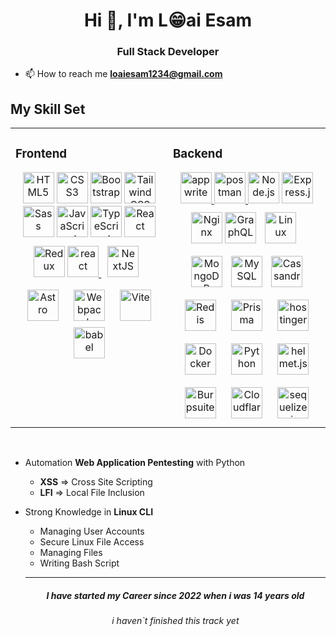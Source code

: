 <h1 align="center">Hi 👋, I'm L😁ai Esam</h1>
<h3 align="center">Full Stack Developer</h3>

-   📫 How to reach me **loaiesam1234@gmail.com**

## My Skill Set

<table><tr><td valign="top" width="50%">

### Frontend

<div align="center">  
<a href="https://en.wikipedia.org/wiki/HTML5" target="_blank"><img  src="https://profilinator.rishav.dev/skills-assets/html5-original-wordmark.svg" alt="HTML5" height="50" /></a>  
<a href="https://www.w3schools.com/css/" target="_blank"><img  src="https://profilinator.rishav.dev/skills-assets/css3-original-wordmark.svg" alt="CSS3" height="50" /></a>   
<a href="https://getbootstrap.com/docs/3.4/javascript/" target="_blank"><img  src="https://profilinator.rishav.dev/skills-assets/bootstrap-plain.svg" alt="Bootstrap" height="50" /></a>  
<a href="https://www.tailwindcss.com/" target="_blank"><img  src="https://profilinator.rishav.dev/skills-assets/tailwindcss.svg" alt="Tailwind CSS" height="50" /></a>  
<a href="https://sass-lang.com/" target="_blank"><img  src="https://profilinator.rishav.dev/skills-assets/sass-original.svg" alt="Sass" height="50" /></a>  
<a href="https://www.javascript.com/" target="_blank"><img  src="https://profilinator.rishav.dev/skills-assets/javascript-original.svg" alt="JavaScript" height="50" /></a>  
<a href="https://www.typescriptlang.org/" target="_blank"><img  src="https://profilinator.rishav.dev/skills-assets/typescript-original.svg" alt="TypeScript" height="50" /></a>  
<a href="https://reactjs.org/" target="_blank"><img  src="https://profilinator.rishav.dev/skills-assets/react-original-wordmark.svg" alt="React" height="50" /></a>  
<a href="https://redux.js.org/" target="_blank"><img  src="https://profilinator.rishav.dev/skills-assets/redux-original.svg" alt="Redux" height="50" /></a>   
<a href="https://react-query-v3.tanstack.com/" target="_blank" rel="noreferrer"> <img src="https://react-query-v3.tanstack.com/_next/static/images/emblem-light-628080660fddb35787ff6c77e97ca43e.svg" alt="react query"height="50"/> </a>
<a href="https://nextjs.org/" target="_blank"><img style="margin: 10px" src="https://profilinator.rishav.dev/skills-assets/nextjs.png" alt="NextJS" height="50" /></a>  
<a href="https://www.astro.build/" target="_blank"><img style="margin: 10px" src="https://profilinator.rishav.dev/skills-assets/astro.svg" alt="Astro" height="50" /></a>  
<a href="https://webpack.js.org/" target="_blank"><img style="margin: 10px" src="https://profilinator.rishav.dev/skills-assets/webpack-original.svg" alt="Webpack" height="50" /></a>  
<a href="https://vitejs.dev/" target="_blank"><img style="margin: 10px" src="https://seeklogo.com/images/V/vite-logo-BFD4283991-seeklogo.com.png" alt="Vite" height="50" /></a> 
<a href="https://babeljs.io/" target="_blank" rel="noreferrer"> <img src="https://www.vectorlogo.zone/logos/babeljs/babeljs-icon.svg" alt="babel"height="50"/> </a>  
</div>
</td><td valign="top" width="50%">

### Backend

<div align="center">  
<a href="https://appwrite.io" target="_blank" rel="noreferrer"> <img src="https://www.vectorlogo.zone/logos/appwriteio/appwriteio-icon.svg" alt="appwrite" height="50"/> </a>  
<a href="https://postman.com" target="_blank" rel="noreferrer"> <img src="https://www.vectorlogo.zone/logos/getpostman/getpostman-icon.svg" alt="postman"  height="50"/> </a>
<a href="https://nodejs.org/" target="_blank"><img  src="https://profilinator.rishav.dev/skills-assets/nodejs-original-wordmark.svg" alt="Node.js" height="50" /></a>  
<a href="https://expressjs.com/" target="_blank"><img  src="https://profilinator.rishav.dev/skills-assets/express-original-wordmark.svg" alt="Express.js" height="50" /></a>  
<a href="https://www.nginx.com/" target="_blank"><img  src="https://profilinator.rishav.dev/skills-assets/nginx-original.svg" alt="Nginx" height="50" /></a>  
<a href="https://graphql.org/" target="_blank"> 
<img  src="https://profilinator.rishav.dev/skills-assets/graphql.png" alt="GraphQL" height="50" /></a>
<a href="https://www.linux.org/" target="_blank"><img style="margin: 10px" src="https://profilinator.rishav.dev/skills-assets/linux-original.svg" alt="Linux" height="50" /></a>  
<a href="https://www.mongodb.com/" target="_blank"><img style="margin: 10px" src="https://profilinator.rishav.dev/skills-assets/mongodb-original-wordmark.svg" alt="MongoDB" height="50" /></a>  
<a href="https://www.mysql.com/" target="_blank"><img  src="https://profilinator.rishav.dev/skills-assets/mysql-original-wordmark.svg" alt="MySQL" height="50" /></a>  
<a href="https://cassandra.apache.org/_/index.html" target="_blank"><img style="margin: 10px" src="https://profilinator.rishav.dev/skills-assets/apache_cassandra-icon.svg" alt="Cassandra" height="50" /></a>  
<a href="https://redis.io/" target="_blank"><img style="margin: 10px" src="https://profilinator.rishav.dev/skills-assets/redis-original-wordmark.svg" alt="Redis" height="50" ><a>
<a href="https://www.prisma.io/" target="_blank"><img style="margin: 10px" src="https://profilinator.rishav.dev/skills-assets/prisma.png" alt="Prisma" height="50" /></a>  
<a href="https://www.hostinger.com/" target="_blank"><img style="margin: 10px" src="https://www.hostinger.com/logo-400x400.png" alt="hostinger" height="50" /></a>
<a href="https://www.docker.com/" target="_blank"><img style="margin: 10px" src="https://profilinator.rishav.dev/skills-assets/docker-original-wordmark.svg" alt="Docker" height="50" /></a> 
<a href="https://www.python.org/" target="_blank"><img style="margin: 10px" src="https://profilinator.rishav.dev/skills-assets/python-original.svg" alt="Python" height="50" /></a>
<a href="https://helmetjs.github.io/" target="_blank"><img style="margin: 10px" src="https://helmetjs.github.io/resources/logo.svg" alt="helmet.js" height="50" /></a> 
<a href="https://portswigger.net/" target="_blank"><img style="margin: 10px" src="https://www.kali.org/tools/burpsuite/images/burpsuite-logo.svg" alt="Burpsuite" height="50" /></a>
<a href="https://www.cloudflare.com/" target="_blank"><img style="margin: 10px" src="https://cdn-icons-png.flaticon.com/512/5969/5969044.png" alt="Cloudflare" height="50" /></a>
<a href="https://sequelize.org/" target="_blank"><img style="margin: 10px" src="https://sequelize.org/api/v6/image/brand_logo.png" alt="sequelize.js" height="50" /></a>
</div>

</table>
<br />

-   Automation **Web Application Pentesting** with Python

    -   **XSS** => Cross Site Scripting
    -   **LFI** => Local File Inclusion

-   Strong Knowledge in **Linux CLI**
    -   Managing User Accounts
    -   Secure Linux File Access
    -   Managing Files
    -   Writing Bash Script
    <hr>
    <h5 align="center">I have started my Career since 2022 when i was 14 years old</h5>
    <h6 align="center">i haven`t finished this track yet</h6>
